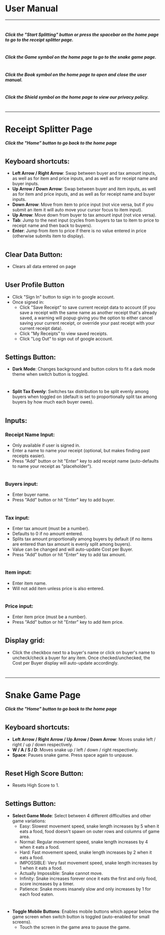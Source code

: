 # **User Manual**
____________________________________________________________________

# 
***Click the "Start Splitting" button or press the spacebar on the home page to go to the receipt splitter page.***  
# 
***Click the Game symbol on the home page to go to the snake game page.***
# 
***Click the Book symbol on the home page to open and close the user manual.***
# 
***Click the Shield symbol on the home page to view our privacy policy.***
# 
____________________________________________________________________
# 
# 

# Receipt Splitter Page
***Click the "Home" button to go back to the home page***
#   
# 
# 
## Keyboard shortcuts:
- **Left Arrow / Right Arrow**: Swap between buyer and tax amount inputs, as well as for item and price inputs, and as well as for receipt name and buyer inputs.
- **Up Arrow / Down Arrow**: Swap between buyer and item inputs, as well as for item and price inputs, and as well as for receipt name and buyer inputs.
- **Down Arrow**: Move from item to price input (not vice versa, but if you submit an item it will auto move your cursor focus to item input).
- **Up Arrow**: Move down from buyer to tax amount input (not vice versa).
- **Tab**: Jump to the next input (cycles from buyers to tax to item to price to receipt name and then back to buyers).
- **Enter**: Jump from item to price if there is no value entered in price (otherwise submits item to display).
# 
# 

## Clear Data Button:
- Clears all data entered on page
# 
# 

## User Profile Button
- Click "Sign In" button to sign in to google account.
- Once signed in:
    - Click "Save Receipt" to save current receipt data to account (if you save a receipt with the same name as another receipt that's already saved, a warning will popup giving you the option to either cancel saving your current receipt, or override your past receipt with your current receipt data).
    - Click "My Receipts" to view saved receipts.
    - Click "Log Out" to sign out of google account.
# 
# 

## Settings Button:
- **Dark Mode**: Changes background and button colors to fit a dark mode theme when switch button is toggled.
# 
# 

- **Split Tax Evenly**: Switches tax distribution to be split evenly among buyers when toggled on (default is set to proportionally split tax among buyers by how much each buyer owes).
# 
# 

## Inputs:
### Receipt Name Input:
- Only available if user is signed in.
- Enter a name to name your receipt (optional, but makes finding past receipts easier).
- Press "Add" button or hit "Enter" key to add receipt name (auto-defaults to name your receipt as "placeholder").
# 
# 

### Buyers input:
- Enter buyer name.  
- Press "Add" button or hit "Enter" key to add buyer.
# 
# 

### Tax input:
- Enter tax amount (must be a number).
- Defaults to 0 if no amount entered.
- Splits tax amount proportionally among buyers by default (if no items are entered than tax amount is evenly split among buyers).
- Value can be changed and will auto-update Cost per Buyer.
- Press "Add" button or hit "Enter" key to add tax amount.  
# 
# 

### Item input:
- Enter item name.
- Will not add item unless price is also entered. 
# 
#   

### Price input:
- Enter item price (must be a number).
- Press "Add" button or hit "Enter" key to add item price.
# 
# 

## Display grid:
- Click the checkbox next to a buyer's name or click on buyer's name to uncheck/check a buyer for any item. Once checked/unchecked, the Cost per Buyer display will auto-update accordingly.

# 
# 
____________________________________________________________________
# 
# Snake Game Page
***Click the "Home" button to go back to the home page***
# 
# 
# 

## Keyboard shortcuts:
- **Left Arrow / Right Arrow / Up Arrow / Down Arrow**: Moves snake left / right / up / down respectively.
- **W / A / S / D**: Moves snake up / left / down / right respectively.
- **Space**: Pauses snake game. Press space again to unpause.
# 
# 

## Reset High Score Button:
- Resets High Score to 1.
# 
# 

## Settings Button:
- **Select Game Mode**: Select between 4 different difficulties and other game variations: 
    - Easy: Slowest movement speed, snake length increases by 5 when it eats a food, food doesn't spawn on outer rows and columns of game area.
    - Normal: Regular movement speed, snake length increases by 4 when it eats a food.
    - Hard: Fast movement speed, snake length increases by 2 when it eats a food.
    - IMPOSSIBLE: Very fast movement speed, snake length increases by 1 when it eats a food.
    - Actually Impossible: Snake cannot move.
    - Infinity: Snake increases forever once it eats the first and only food, score increases by a timer.
    - Patience: Snake moves insanely slow and only increases by 1 for each food eaten.
# 
# 

- **Toggle Mobile Buttons**: Enables mobile buttons which appear below the game screen when switch button is toggled (auto-enabled for small screens). 
    - Touch the screen in the game area to pause the game.

# 